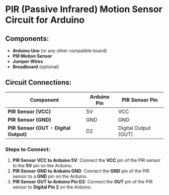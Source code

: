 # PIR (Passive Infrared) Motion Sensor Circuit for Arduino

## Components:
- **Arduino Uno** (or any other compatible board)
- **PIR Motion Sensor**
- **Jumper Wires**
- **Breadboard** (optional)

## Circuit Connections:

| Component                     | Arduino Pin     | PIR Sensor Pin          |
|-------------------------------|-----------------|-------------------------|
| **PIR Sensor (VCC)**           | 5V              | VCC                     |
| **PIR Sensor (GND)**           | GND             | GND                     |
| **PIR Sensor (OUT - Digital Output)** | D2       | Digital Output (OUT)    |

### Steps to Connect:
1. **PIR Sensor VCC to Arduino 5V**: Connect the **VCC** pin of the PIR sensor to the **5V** pin on the Arduino.
2. **PIR Sensor GND to Arduino GND**: Connect the **GND** pin of the PIR sensor to a **GND** pin on the Arduino.
3. **PIR Sensor OUT to Arduino Pin D2**: Connect the **OUT** pin of the PIR sensor to **Digital Pin 2** on the Arduino.
